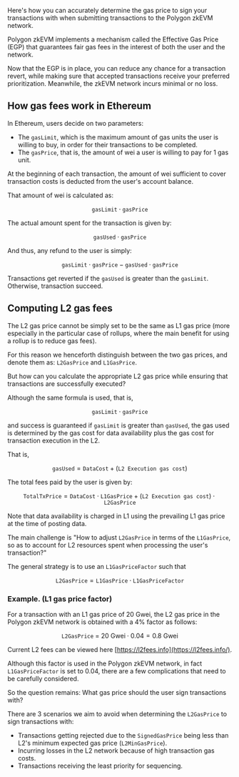 Here's how you can accurately determine the gas price to sign your transactions with when submitting transactions to the Polygon zkEVM network.

Polygon zkEVM implements a mechanism called the Effective Gas Price (EGP) that guarantees fair gas fees in the interest of both the user and the network.

Now that the EGP is in place, you can reduce any chance for a transaction revert, while making sure that accepted transactions receive your preferred prioritization. Meanwhile, the zkEVM network incurs minimal or no loss.

## How gas fees work in Ethereum

In Ethereum, users decide on two parameters:

- The $\texttt{gasLimit}$, which is the maximum amount of gas units the user is willing to buy, in order for their transactions to be completed.
- The $\texttt{gasPrice}$, that is, the amount of wei a user is willing to pay for 1 gas unit.

At the beginning of each transaction, the amount of wei sufficient to cover transaction costs is deducted from the user's account balance. 

That amount of wei is calculated as:

$$
\texttt{gasLimit} \cdot \texttt{gasPrice}
$$

The actual amount spent for the transaction is given by:

$$
\texttt{gasUsed} \cdot \texttt{gasPrice}
$$

And thus, any refund to the user is simply:

$$
\texttt{gasLimit} \cdot \texttt{gasPrice} - \texttt{gasUsed} \cdot \texttt{gasPrice}
$$

Transactions get reverted if the $\texttt{gasUsed}$ is greater than the $\texttt{gasLimit}$. Otherwise, transaction succeed. 

## Computing L2 gas fees

The L2 gas price cannot be simply set to be the same as L1 gas price (more especially in the particular case of rollups, where the main benefit for using a rollup is to reduce gas fees).

For this reason we henceforth distinguish between the two gas prices, and denote them as: $\texttt{L2GasPrice}$ and $\texttt{L1GasPrice}$.

But how can you calculate the appropriate L2 gas price while ensuring that transactions are successfully executed?

Although the same formula is used, that is,

$$
\texttt{gasLimit} \cdot \texttt{gasPrice}
$$

and success is guaranteed if $\texttt{gasLimit}$ is greater than $\texttt{gasUsed}$, the gas used is determined by the gas cost for data availability plus the gas cost for transaction execution in the L2.

That is, 

$$
\texttt{gasUsed} = \texttt{DataCost} + (\texttt{L2 Execution gas cost})
$$

The total fees paid by the user is given by:

$$
\texttt{TotalTxPrice} = \texttt{DataCost} \cdot \texttt{L1GasPrice} + (\texttt{L2 Execution gas cost}) \cdot \texttt{L2GasPrice}
$$

Note that data availability is charged in L1 using the prevailing L1 gas price at the time of posting data.

The main challenge is "How to adjust $\texttt{L2GasPrice}$ in terms of the $\texttt{L1GasPrice}$, so as to account for L2 resources spent when processing the user's transaction?"

The general strategy is to use an $\texttt{L1GasPriceFactor}$ such that

$$
\texttt{L2GasPrice} = \texttt{L1GasPrice} \cdot \texttt{L1GasPriceFactor}
$$

### Example. (L1 gas price factor)

For a transaction with an L1 gas price of 20 Gwei, the L2 gas price in the Polygon zkEVM network is obtained with a 4% factor as follows:

$$
\texttt{L2GasPrice}\ =\ 20\ \text{Gwei}⋅0.04=0.8\ \text{Gwei}
$$

Current L2 fees can be viewed here [https://l2fees.info](https://l2fees.info/).

Although this factor is used in the Polygon zkEVM network, in fact $\texttt{L1GasPriceFactor}$ is set to $0.04$​, there are a few complications that need to be carefully considered. 

So the question remains: What gas price should the user sign transactions with?

There are 3 scenarios we aim to avoid when determining the $\texttt{L2GasPrice}$ to sign transactions with:

- Transactions getting rejected due to the $\texttt{SignedGasPrice}$ being less than L2's minimum expected gas price ($\texttt{L2MinGasPrice}$).
- Incurring losses in the L2 network because of high transaction gas costs.
- Transactions receiving the least priority for sequencing.

